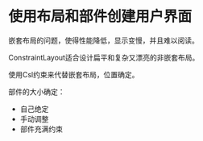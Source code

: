 # 使用布局和部件创建用户界面

嵌套布局的问题，使得性能降低，显示变慢，并且难以阅读。

ConstraintLayout适合设计扁平和复杂又漂亮的非嵌套布局。

使用Csl约束来代替嵌套布局，位置确定。

部件的大小确定：
- 自己绝定
- 手动调整
- 部件充满约束




















